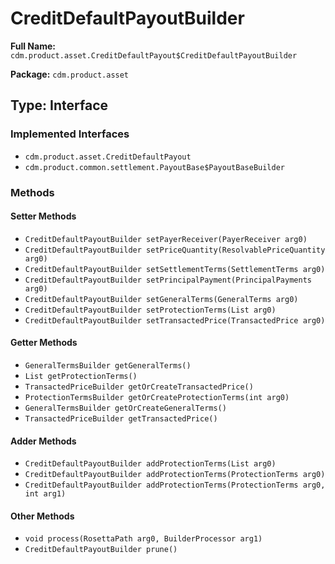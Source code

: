 # CreditDefaultPayoutBuilder

**Full Name:** `cdm.product.asset.CreditDefaultPayout$CreditDefaultPayoutBuilder`

**Package:** `cdm.product.asset`

## Type: Interface

### Implemented Interfaces

- `cdm.product.asset.CreditDefaultPayout`
- `cdm.product.common.settlement.PayoutBase$PayoutBaseBuilder`

### Methods

#### Setter Methods

- `CreditDefaultPayoutBuilder setPayerReceiver(PayerReceiver arg0)`
- `CreditDefaultPayoutBuilder setPriceQuantity(ResolvablePriceQuantity arg0)`
- `CreditDefaultPayoutBuilder setSettlementTerms(SettlementTerms arg0)`
- `CreditDefaultPayoutBuilder setPrincipalPayment(PrincipalPayments arg0)`
- `CreditDefaultPayoutBuilder setGeneralTerms(GeneralTerms arg0)`
- `CreditDefaultPayoutBuilder setProtectionTerms(List arg0)`
- `CreditDefaultPayoutBuilder setTransactedPrice(TransactedPrice arg0)`

#### Getter Methods

- `GeneralTermsBuilder getGeneralTerms()`
- `List getProtectionTerms()`
- `TransactedPriceBuilder getOrCreateTransactedPrice()`
- `ProtectionTermsBuilder getOrCreateProtectionTerms(int arg0)`
- `GeneralTermsBuilder getOrCreateGeneralTerms()`
- `TransactedPriceBuilder getTransactedPrice()`

#### Adder Methods

- `CreditDefaultPayoutBuilder addProtectionTerms(List arg0)`
- `CreditDefaultPayoutBuilder addProtectionTerms(ProtectionTerms arg0)`
- `CreditDefaultPayoutBuilder addProtectionTerms(ProtectionTerms arg0, int arg1)`

#### Other Methods

- `void process(RosettaPath arg0, BuilderProcessor arg1)`
- `CreditDefaultPayoutBuilder prune()`

